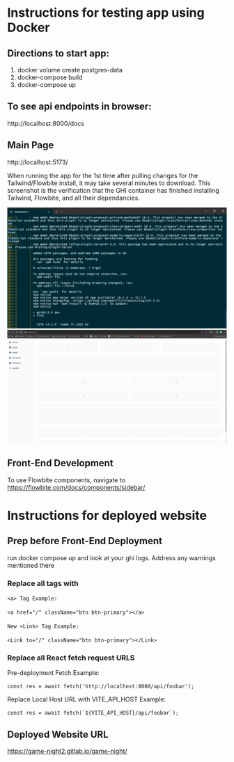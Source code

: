 # Instructions for testing app using Docker

## Directions to start app:

1. docker volume create postgres-data
2. docker-compose build
3. docker-compose up

## To see api endpoints in browser:

http://localhost:8000/docs


## Main Page

http://localhost:5173/

When running the app for the 1st time after pulling changes for the Tailwind/Flowbite install, it may take several minutes to download.
This screenshot is the verification that the GHI container has finished installing Tailwind, Flowbite, and all their dependancies.

![GHI-screenshot](docs/img/GHI_container_ready.png)
![Flowbite-success](docs/img/Flowbite%20Successful%20Install.png)


## Front-End Development

To use Flowbite components, navigate to https://flowbite.com/docs/components/sidebar/

# Instructions for deployed website

## Prep before Front-End Deployment

run docker compose up and look at your ghi logs. Address any warnings mentioned there

### Replace all <a> tags with <Link>

```
<a> Tag Example:

<a href="/" className="btn btn-primary"></a>

New <Link> Tag Example:

<Link to="/" className="btn btn-primary"></Link>
```

### Replace all React fetch request URLS

Pre-deployment Fetch Example:
```
const res = await fetch('http://localhost:8000/api/foobar');
```

Replace Local Host URL with VITE_API_HOST Example:
```
const res = await fetch(`${VITE_API_HOST}/api/foobar`);
```

## Deployed Website URL

https://game-night2.gitlab.io/game-night/
